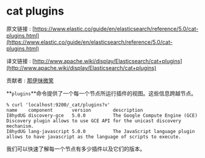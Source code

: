 # cat plugins

原文链接 : [https://www.elastic.co/guide/en/elasticsearch/reference/5.0/cat-plugins.html](https://www.elastic.co/guide/en/elasticsearch/reference/5.0/cat-plugins.html)

译文链接 : [http://www.apache.wiki/display/Elasticsearch/cat+plugins](http://www.apache.wiki/display/Elasticsearch/cat+plugins)

贡献者 : [那伊抹微笑](/display/~wangyangting)

**`plugins`**命令提供了一个每一个节点所运行插件的视图。这些信息跨越节点。

```
% curl 'localhost:9200/_cat/plugins?v'
name    component       version        description
I8hydUG discovery-gce   5.0.0          The Google Compute Engine (GCE) Discovery plugin allows to use GCE API for the unicast discovery mechanism.
I8hydUG lang-javascript 5.0.0          The JavaScript language plugin allows to have javascript as the language of scripts to execute.
```

我们可以快速了解每一个节点有多少插件以及它们的版本。